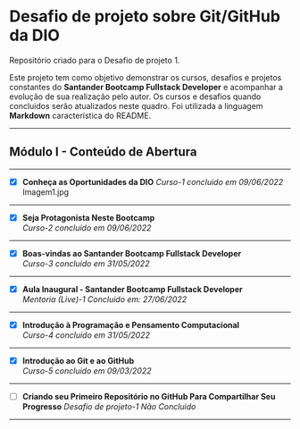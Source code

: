 # Desafio de projeto sobre Git/GitHub da DIO
Repositório criado para o Desafio de projeto 1.

Este projeto tem como objetivo demonstrar os cursos, desafios e projetos constantes do **Santander Bootcamp Fullstack Developer** e acompanhar a evolução de sua realização pelo autor.
Os cursos e desafios quando concluidos serão atualizados neste quadro. 
Foi utilizada a linguagem **Markdown** característica do README.
***
## Módulo I - Conteúdo de Abertura
***
- [X] **Conheça as Oportunidades da DIO**
*Curso-1 concluido em 09/06/2022*
Imagem1.jpg
***
- [X] **Seja Protagonista Neste Bootcamp**  
*Curso-2 concluido em 09/06/2022* 

***			
- [X] **Boas-vindas ao Santander Bootcamp Fullstack Developer**  
*Curso-3 concluido em 31/05/2022*

***
- [X] **Aula Inaugural - Santander Bootcamp Fullstack Developer**  
*Mentoria (Live)-1 Concluido em: 27/06/2022* 

***
- [X] **Introdução à Programação e Pensamento Computacional**  
*Curso-4 concluido em 31/05/2022*

***
- [X] **Introdução ao Git e ao GitHub**  
*Curso-5 concluido em 09/03/2022* 

***
- [ ] **Criando seu Primeiro Repositório no GitHub Para Compartilhar Seu Progresso**
*Desafio de projeto-1	Não Concluido* 

***









